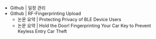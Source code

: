 - Github | 일정 관리
- Github | RF-Fingerprinting Upload
  - 논문 요약 | Protecting Privacy of BLE Device Users
  - 논문 요약 | Hold the Door! Fingerprinting Your Car Key to Prevent Keyless Entry Car Theft
